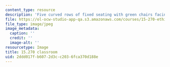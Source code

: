 ```yaml
---
content_type: resource
description: 'Five curved rows of fixed seating with green chairs facing a lectern. '
file: https://ol-ocw-studio-app-qa.s3.amazonaws.com/courses/15-270-ethical-practice-leading-through-professionalism-social-responsibility-and-system-design-spring-2016/2ddd017fb6072d3cc2036fca370d188e_15-270-classroom.jpg
file_type: image/jpeg
image_metadata:
  caption: ''
  credit: ''
  image-alt: ''
resourcetype: Image
title: 15.270 classroom
uid: 2ddd017f-b607-2d3c-c203-6fca370d188e
---
```

